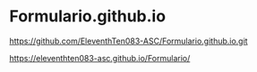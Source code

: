 # Formulario.github.io
https://github.com/EleventhTen083-ASC/Formulario.github.io.git

https://eleventhten083-asc.github.io/Formulario/
